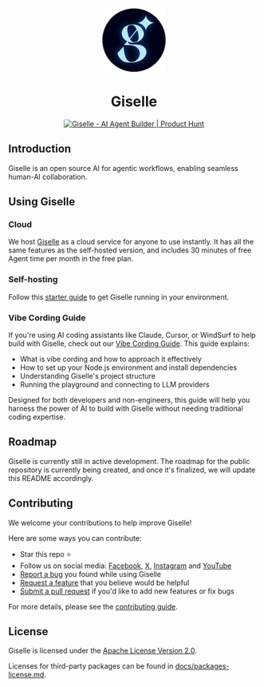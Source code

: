 <div align="center">
  <a href="https://giselles.ai">
    <picture>
      <source media="(prefers-color-scheme: dark)" srcset="./docs/assets/giselle-circular-logo.png">
      <img alt="Giselle logo" src="./docs/assets/giselle-circular-logo.png" height="128">
    </picture>
  </a>
  <h1>Giselle</h1>
  <a href="https://www.producthunt.com/posts/giselle?embed=true&utm_source=badge-featured&utm_medium=badge&utm_souce=badge-giselle" target="_blank"><img src="https://api.producthunt.com/widgets/embed-image/v1/featured.svg?post_id=924550&theme=light&t=1742787056002" alt="Giselle - AI&#0032;Agent&#0032;Builder | Product Hunt" style="width: 250px; height: 54px;" width="250" height="54" /></a>
</div>

## Introduction

Giselle is an open source AI for agentic workflows, enabling seamless human-AI collaboration.

## Using Giselle

### Cloud

We host [Giselle](https://giselles.ai/) as a cloud service for anyone to use instantly. It has all the same features as the self-hosted version, and includes 30 minutes of free Agent time per month in the free plan.

### Self-hosting

Follow this [starter guide](CONTRIBUTING.md#development-environment-setup) to get Giselle running in your environment.

### Vibe Cording Guide

If you're using AI coding assistants like Claude, Cursor, or WindSurf to help build with Giselle, check out our [Vibe Cording Guide](/docs/vibe/01-introduction.md). This guide explains:

- What is vibe cording and how to approach it effectively
- How to set up your Node.js environment and install dependencies
- Understanding Giselle's project structure
- Running the playground and connecting to LLM providers

Designed for both developers and non-engineers, this guide will help you harness the power of AI to build with Giselle without needing traditional coding expertise.

## Roadmap

Giselle is currently still in active development. The roadmap for the public repository is currently being created, and once it's finalized, we will update this README accordingly.

## Contributing

We welcome your contributions to help improve Giselle!

Here are some ways you can contribute:

- Star this repo ⭐
- Follow us on social media: [Facebook](https://www.facebook.com/GiselleAI/), [X](https://x.com/Giselles_AI), [Instagram](https://www.instagram.com/giselle_de_ai) and [YouTube](https://www.youtube.com/@Giselle_AI)
- [Report a bug](https://github.com/giselles-ai/giselle/issues/new?template=1_bug_report.yml) you found while using Giselle
- [Request a feature](https://github.com/giselles-ai/giselle/discussions/categories/ideas) that you believe would be helpful
- [Submit a pull request](CONTRIBUTING.md#how-to-submit-a-pull-request) if you'd like to add new features or fix bugs

For more details, please see the [contributing guide](CONTRIBUTING.md).

## License

Giselle is licensed under the [Apache License Version 2.0](LICENSE).

Licenses for third-party packages can be found in [docs/packages-license.md](docs/packages-license.md).

